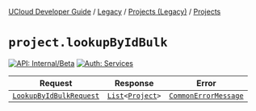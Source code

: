[UCloud Developer Guide](/docs/developer-guide/README.md) / [Legacy](/docs/developer-guide/legacy/README.md) / [Projects (Legacy)](/docs/developer-guide/legacy/projects-legacy/README.md) / [Projects](/docs/developer-guide/legacy/projects-legacy/projects.md)

# `project.lookupByIdBulk`

[![API: Internal/Beta](https://img.shields.io/static/v1?label=API&message=Internal/Beta&color=red&style=flat-square)](/docs/developer-guide/core/api-conventions.md)
[![Auth: Services](https://img.shields.io/static/v1?label=Auth&message=Services&color=informational&style=flat-square)](/docs/developer-guide/core/types.md#role)



| Request | Response | Error |
|---------|----------|-------|
|<code><a href='#lookupbyidbulkrequest'>LookupByIdBulkRequest</a></code>|<code><a href='https://kotlinlang.org/api/latest/jvm/stdlib/kotlin.collections/-list/'>List</a>&lt;<a href='#project'>Project</a>&gt;</code>|<code><a href='/docs/reference/dk.sdu.cloud.CommonErrorMessage.md'>CommonErrorMessage</a></code>|



